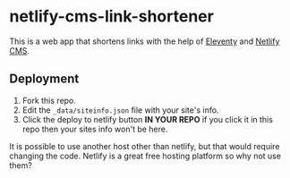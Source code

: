 # netlify-cms-link-shortener

This is a web app that shortens links with the help of [Eleventy](https://11ty.dev) and [Netlify CMS](https://netlifycms.org).

## Deployment

1. Fork this repo.
2. Edit the `_data/siteinfo.json` file with your site's info.
3. Click the deploy to netlify button **IN YOUR REPO** if you click it in this repo then your sites info won't be here.

It is possible to use another host other than netlify, but that would require changing the code. Netlify is a great free hosting platform so why not use them?
